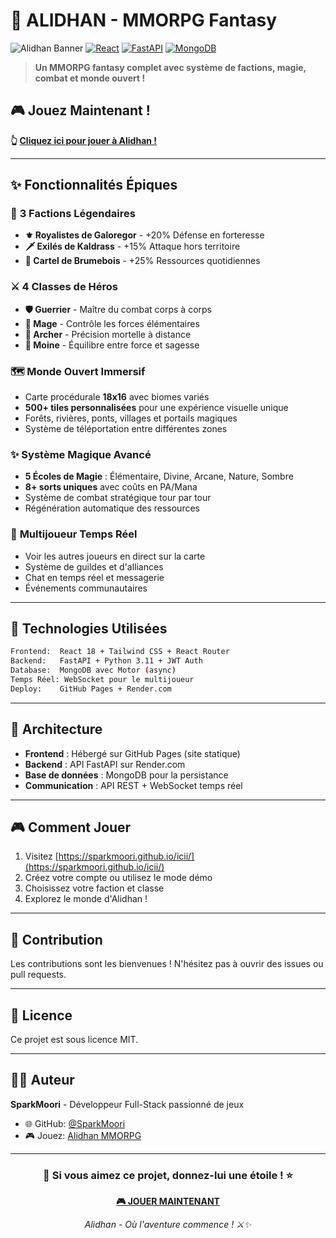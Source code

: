 # 🏰 ALIDHAN - MMORPG Fantasy

![Alidhan Banner](https://img.shields.io/badge/Alidhan-MMORPG-gold?style=for-the-badge&logo=gamecontroller)
[![React](https://img.shields.io/badge/React-18.2.0-61DAFB?style=flat&logo=react)](https://reactjs.org/)
[![FastAPI](https://img.shields.io/badge/FastAPI-Latest-009688?style=flat&logo=fastapi)](https://fastapi.tiangolo.com/)
[![MongoDB](https://img.shields.io/badge/MongoDB-Database-47A248?style=flat&logo=mongodb)](https://www.mongodb.com/)

> **Un MMORPG fantasy complet avec système de factions, magie, combat et monde ouvert !**

## 🎮 Jouez Maintenant !

**👆 [Cliquez ici pour jouer à Alidhan !](https://sparkmoori.github.io/icii/)**

---

## ✨ Fonctionnalités Épiques

### 🏰 **3 Factions Légendaires**
- **⚜️ Royalistes de Galoregor** - +20% Défense en forteresse
- **🗡️ Exilés de Kaldrass** - +15% Attaque hors territoire  
- **🌲 Cartel de Brumebois** - +25% Ressources quotidiennes

### ⚔️ **4 Classes de Héros**
- **🛡️ Guerrier** - Maître du combat corps à corps
- **🔮 Mage** - Contrôle les forces élémentaires
- **🏹 Archer** - Précision mortelle à distance
- **🧘 Moine** - Équilibre entre force et sagesse

### 🗺️ **Monde Ouvert Immersif**
- Carte procédurale **18x16** avec biomes variés
- **500+ tiles personnalisées** pour une expérience visuelle unique
- Forêts, rivières, ponts, villages et portails magiques
- Système de téléportation entre différentes zones

### ✨ **Système Magique Avancé**
- **5 Écoles de Magie** : Élémentaire, Divine, Arcane, Nature, Sombre
- **8+ sorts uniques** avec coûts en PA/Mana
- Système de combat stratégique tour par tour
- Régénération automatique des ressources

### 👥 **Multijoueur Temps Réel**
- Voir les autres joueurs en direct sur la carte
- Système de guildes et d'alliances
- Chat en temps réel et messagerie
- Événements communautaires

---

## 🚀 Technologies Utilisées

```bash
Frontend:  React 18 + Tailwind CSS + React Router
Backend:   FastAPI + Python 3.11 + JWT Auth
Database:  MongoDB avec Motor (async)
Temps Réel: WebSocket pour le multijoueur
Deploy:    GitHub Pages + Render.com
```

---

## 🎯 **Architecture**

- **Frontend** : Hébergé sur GitHub Pages (site statique)
- **Backend** : API FastAPI sur Render.com
- **Base de données** : MongoDB pour la persistance
- **Communication** : API REST + WebSocket temps réel

---

## 🎮 **Comment Jouer**

1. Visitez [https://sparkmoori.github.io/icii/](https://sparkmoori.github.io/icii/)
2. Créez votre compte ou utilisez le mode démo
3. Choisissez votre faction et classe
4. Explorez le monde d'Alidhan !

---

## 🤝 Contribution

Les contributions sont les bienvenues ! N'hésitez pas à ouvrir des issues ou pull requests.

---

## 📜 Licence

Ce projet est sous licence MIT.

---

## 👨‍💻 Auteur

**SparkMoori** - Développeur Full-Stack passionné de jeux

- 🌐 GitHub: [@SparkMoori](https://github.com/SparkMoori)
- 🎮 Jouez: [Alidhan MMORPG](https://sparkmoori.github.io/icii/)

---

<div align="center">

### 🌟 Si vous aimez ce projet, donnez-lui une étoile ! ⭐

**[🎮 JOUER MAINTENANT](https://sparkmoori.github.io/icii/)**

*Alidhan - Où l'aventure commence ! ⚔️✨*

</div>
